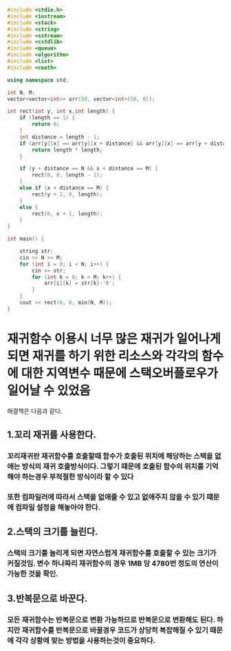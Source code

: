 ~~~cpp
#include <stdio.h>
#include <iostream>
#include <stack>
#include <string>
#include <sstream>
#include <cstdlib>
#include <queue>
#include <algorithm>
#include <list>
#include <cmath>

using namespace std;

int N, M;
vector<vector<int>> arr(50, vector<int>(50, 0));

int rect(int y, int x,int length) {
	if (length == 1) {
		return 0;
	}
	int distance = length - 1;
	if (arr[y][x] == arr[y][x + distance] && arr[y][x] == arr[y + distance][x] && arr[y][x] == arr[y + distance][x + distance]) {
		return length * length;
	}

	if (y + distance == N && x + distance == M) {
		rect(0, 0, length - 1);
	}
	else if (x + distance == M) {
		rect(y + 1, 0, length);
	}
	else {
		rect(0, x + 1, length);
	}
}

int main() {

	string str;
	cin >> N >> M;
	for (int i = 0; i < N; i++) {
		cin >> str;
		for (int k = 0; k < M; k++) {
			arr[i][k] = str[k]-'0';
		}
	}
	cout << rect(0, 0, min(N, M));
}
~~~

# 재귀함수 이용시 너무 많은 재귀가 일어나게 되면 재귀를 하기 위한 리소스와 각각의 함수에 대한 지역변수 때문에 스택오버플로우가 일어날 수 있었음
해결책은 다음과 같다.
## 1.꼬리 재귀를 사용한다.
### 꼬리재귀란 재귀함수를 호출할때 함수가 호출된 위치에 해당하는 스택을 없애는 방식의 재귀 호출방식이다. 그렇기 떄문에 호출된 함수의 위치를 기억해야 하는경우 부적절한 방식이라 할 수 있다
### 또한 컴파일러에 따라서 스택을 없애줄 수 있고 없애주지 않을 수 있기 떄문에 컴파일 설정을 해놓아야 한다.
## 2.스택의 크기를 늘린다.
### 스택의 크기를 늘리게 되면 자연스럽게 재귀함수를 호출할 수 있는 크기가 커질것임. 변수 하나짜리 재귀함수의 경우 1MB 당 4780번 정도의 연산이 가능한 것을 확인.
## 3.반복문으로 바꾼다.
### 모든 재귀함수는 반복문으로 변환 가능하므로 반복문으로 변환해도 된다. 하지만 재귀함수를 반복문으로 바꿀경우 코드가 상당히 복잡해질 수 있기 때문에 각각 상황에 맞는 방법을 사용하는것이 중요하다.
